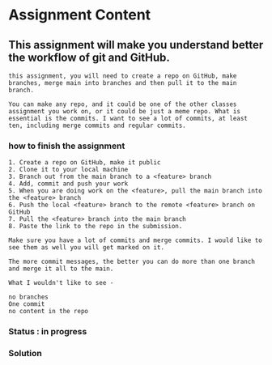 # Assignment Content

## This assignment will make you understand better the workflow of git and GitHub.

```
this assignment, you will need to create a repo on GitHub, make branches, merge main into branches and then pull it to the main branch.

You can make any repo, and it could be one of the other classes assignment you work on, or it could be just a meme repo. What is essential is the commits. I want to see a lot of commits, at least ten, including merge commits and regular commits.

```

### how to finish the assignment

```
1. Create a repo on GitHub, make it public
2. Clone it to your local machine
3. Branch out from the main branch to a <feature> branch
4. Add, commit and push your work
5. When you are doing work on the <feature>, pull the main branch into the <feature> branch
6. Push the local <feature> branch to the remote <feature> branch on GitHub
7. Pull the <feature> branch into the main branch
8. Paste the link to the repo in the submission.

```

```
Make sure you have a lot of commits and merge commits. I would like to see them as well you will get marked on it.

The more commit messages, the better you can do more than one branch and merge it all to the main.

What I wouldn't like to see -

no branches
One commit
no content in the repo

```

### Status : in progress

### Solution
